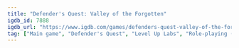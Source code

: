 ```yaml
---
title: "Defender's Quest: Valley of the Forgotten"
igdb_id: 7888
igdb_url: "https://www.igdb.com/games/defenders-quest-valley-of-the-forgotten"
tag: ["Main game", "Defender's Quest", "Level Up Labs", "Role-playing (RPG)", "Strategy", "Indie", "Single player", "Bird view / Isometric", "Fantasy", "Historical"]
---
```

